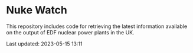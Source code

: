 # Nuke Watch

This repository includes code for retrieving the latest information available on the output of EDF nuclear power plants in the UK.

Last updated: 2023-05-15 13:11